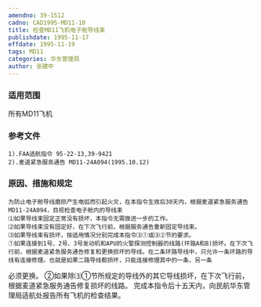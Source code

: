```yaml
---
amendno: 39-1512
cadno: CAD1995-MD11-10
title: 检查MD11飞机电子舱导线束
publishdate: 1995-11-17
effdate: 1995-11-19
tags: MD11
categories: 华东管理局
author: 张建中
---
```


### 适用范围 
所有MD11飞机

<!--more-->
### 参考文件
    1).FAA适航指令 95-22-13,39-9421 
    2).麦道紧急服务通告 MD11-24A094(1995.10.12) 

### 原因、措施和规定 
    为防止电子舱导线磨损产生电弧而引起火灾，在本指令生效后30天内，根据麦道紧急服务通告MD11-24A094，目视检查电子舱内的导线束 
    ⑴如果导线束固定正常没有损坏，本指令无需做进一步的工作。 
    ⑵如果导线束没有固定好，在下次飞行前，根据服务通告重新固定导线束。 
    ⑶如果导线束有损坏，按适用情况分别完成本指令⑶①或⑶②节的要求。 
    ①如果连接到1号、2号、3号发动机和APU的火警探测控制器的线路(环路A和B)损坏。在下次飞行前，根据麦道紧急服务通告修复和更换损坏的导线。在二条环路导线中，只允许一条环路的导线有连接修理。也就是如果二路导线都损坏，只能连接修理其中的一条，另一条

       
必须更换。 
    ②如果除⑶①节所规定的导线外的其它导线损坏，在下次飞行前，根据麦道紧急服务通告修复损坏的线路。 
    完成本指令后十五天内，向民航华东管理局适航处报告所有飞机的检查结果。
